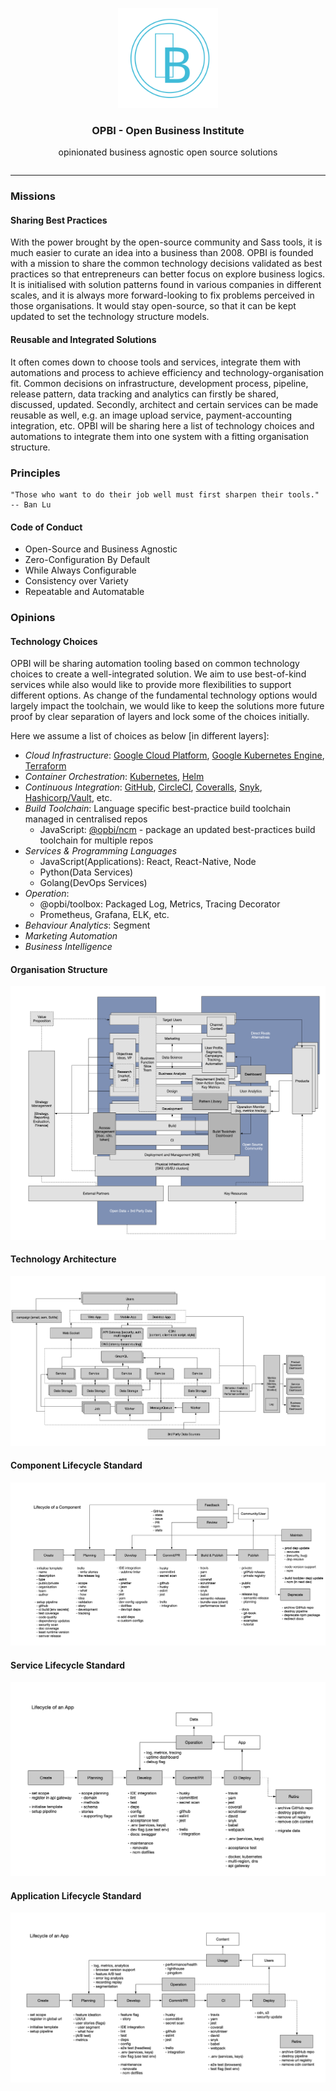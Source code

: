 <p align="center">
  <img alt="ncm" src="https://raw.githubusercontent.com/opbi/logo/master/opbi/opbi.svg?sanitize=true" width="160">
</p>

<h3 align="center">OPBI - Open Business Institute</h3>
<p align="center" style="margin-bottom: 2em;">opinionated business agnostic open source solutions</p>

---

### Missions

#### Sharing Best Practices
With the power brought by the open-source community and Sass tools, it is much easier to curate an idea into a business than 2008. OPBI is founded with a mission to share the common technology decisions validated as best practices so that entrepreneurs can better focus on explore business logics. It is initialised with solution patterns found in various companies in different scales, and it is always more forward-looking to fix problems perceived in those organisations. It would stay open-source, so that it can be kept updated to set the technology structure models.

#### Reusable and Integrated Solutions
It often comes down to choose tools and services, integrate them with automations and process to achieve efficiency and technology-organisation fit. Common decisions on infrastructure, development process, pipeline, release pattern, data tracking and analytics can firstly be shared, discussed, updated. Secondly, architect and certain services can be made reusable as well, e.g. an image upload service, payment-accounting integration, etc. OPBI will be sharing here a list of technology choices and automations to integrate them into one system with a fitting organisation structure.


### Principles
```
"Those who want to do their job well must first sharpen their tools." -- Ban Lu
```
#### Code of Conduct

- Open-Source and Business Agnostic
- Zero-Configuration By Default
- While Always Configurable
- Consistency over Variety
- Repeatable and Automatable


### Opinions

#### Technology Choices

OPBI will be sharing automation tooling based on common technology choices to create a well-integrated solution. We aim to use best-of-kind services while also would like to provide more flexibilities to support different options. As change of the fundamental technology options would largely impact the toolchain, we would like to keep the solutions more future proof by clear separation of layers and lock some of the choices initially.

Here we assume a list of choices as below [in different layers]:
- *Cloud Infrastructure*: [Google Cloud Platform](https://cloud.google.com/), [Google Kubernetes Engine](https://cloud.google.com/kubernetes-engine/), [Terraform](https://www.terraform.io/)
- *Container Orchestration*: [Kubernetes](https://github.com/kubernetes/kubernetes), [Helm](https://github.com/helm/helm)
- *Continuous Integration*: [GitHub](https://github.com/), [CircleCI](circleci.com), [Coveralls](http://coveralls.io), [Snyk](http://snyk.io), [Hashicorp/Vault](https://github.com/hashicorp/vault), etc.
- *Build Toolchain*: Language specific best-practice build toolchain managed in centralised repos
  - JavaScript: [@opbi/ncm](github.com/opbi/ncm) - package an updated best-practices build toolchain for multiple repos
- *Services & Programming Languages*
  - JavaScript(Applications): React, React-Native, Node
  - Python(Data Services)
  - Golang(DevOps Services)
- *Operation*:
  - @opbi/toolbox: Packaged Log, Metrics, Tracing Decorator
  - Prometheus, Grafana, ELK, etc.
- *Behaviour Analytics*: Segment
- *Marketing Automation*
- *Business Intelligence*

#### Organisation Structure

<p align="center">
  <img alt="ncm" src="https://raw.githubusercontent.com/opbi/graffle/master/organisation-structure.png">
</p>

#### Technology Architecture

<p align="center">
  <img alt="ncm" src="https://raw.githubusercontent.com/opbi/graffle/master/architecture-graph.png">
</p>

#### Component Lifecycle Standard

<p align="center">
  <img alt="component" src="https://raw.githubusercontent.com/opbi/graffle/master/component-lifecycle.png">
</p>

#### Service Lifecycle Standard

<p align="center">
  <img alt="service" src="https://raw.githubusercontent.com/opbi/graffle/master/service-lifecycle.png">
</p>

#### Application Lifecycle Standard

<p align="center">
  <img alt="app" src="https://raw.githubusercontent.com/opbi/graffle/master/app-lifecycle.png">
</p>
